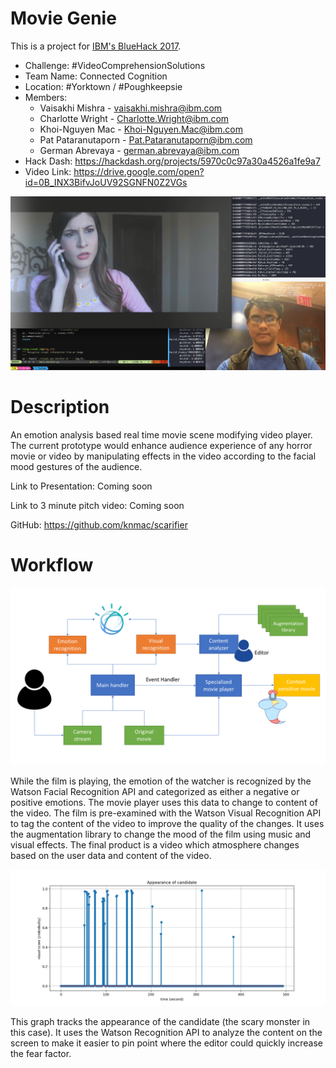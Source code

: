 # Movie Genie
This is a project for [IBM's BlueHack 2017](http://www.bluehack.org).

- Challenge: #VideoComprehensionSolutions
- Team Name: Connected Cognition
- Location: #Yorktown / #Poughkeepsie
- Members:
  - Vaisakhi Mishra - vaisakhi.mishra@ibm.com
  - Charlotte Wright - Charlotte.Wright@ibm.com
  - Khoi-Nguyen Mac - Khoi-Nguyen.Mac@ibm.com
  - Pat Pataranutaporn - Pat.Pataranutaporn@ibm.com
  - German Abrevaya - german.abrevaya@ibm.com
- Hack Dash: https://hackdash.org/projects/5970c0c97a30a4526a1fe9a7
- Video Link: https://drive.google.com/open?id=0B_INX3BifvJoUV92SGNFN0Z2VGs
  
![interface](res/interface.png?raw=true "Interface")

# Description
An emotion analysis based real time movie scene modifying video player. The current prototype would enhance audience experience of any horror movie or video by manipulating effects in the video according to the facial mood gestures of the audience.

Link to Presentation: Coming soon

Link to 3 minute pitch video: Coming soon

GitHub: https://github.com/knmac/scarifier 

# Workflow
![workflow](res/movie_genie_workflow.png?raw=true "Worl Flow")


While the film is playing, the emotion of the watcher is recognized by the Watson Facial Recognition API and categorized as either a negative or positive emotions. The movie player uses this data to change to content of the video. The film is pre-examined with the Watson Visual Recognition API to tag the content of the video to improve the quality of the changes. It uses the augmentation library to change the mood of the film using music and visual effects. The final product is a video which atmosphere changes based on the user data and content of the video. 


![candidate](res/candidate_appearance.png?raw=true "Candidate")

This graph tracks the appearance of the candidate (the scary monster in this case). It uses the Watson Recognition API to analyze the content on the screen to make it easier to pin point where the editor could quickly increase the fear factor. 
